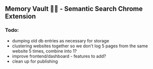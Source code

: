 ## Memory Vault 🧠💾 - Semantic Search Chrome Extension

### Todo: 
 - dumping old db entries as necessary for storage
 - clustering websites together so we don't log 5 pages from the same website 5 times, combine into 1?
 - improve frontend/dashboard - features to add?
 - clean up for publishing